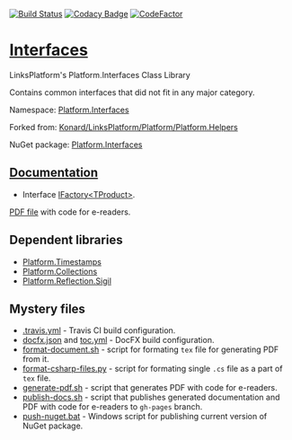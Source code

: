 [![Build Status](https://travis-ci.com/linksplatform/Interfaces.svg?branch=master)](https://travis-ci.com/linksplatform/Interfaces)
[![Codacy Badge](https://api.codacy.com/project/badge/Grade/561cf283804d4624b03a731acbdbe532)](https://app.codacy.com/app/drakonard/Interfaces?utm_source=github.com&utm_medium=referral&utm_content=linksplatform/Interfaces&utm_campaign=Badge_Grade_Dashboard)
[![CodeFactor](https://www.codefactor.io/repository/github/linksplatform/interfaces/badge)](https://www.codefactor.io/repository/github/linksplatform/interfaces)

# [Interfaces](https://github.com/linksplatform/Interfaces)

LinksPlatform's Platform.Interfaces Class Library

Contains common interfaces that did not fit in any major category.

Namespace: [Platform.Interfaces](https://linksplatform.github.io/Interfaces/api/Platform.Interfaces.html)

Forked from: [Konard/LinksPlatform/Platform/Platform.Helpers](https://github.com/Konard/LinksPlatform/tree/657ea248b32dc31d0793ae9a9e4989ec6ee61d5e/Platform/Platform.Helpers)

NuGet package: [Platform.Interfaces](https://www.nuget.org/packages/Platform.Interfaces)

## [Documentation](https://linksplatform.github.io/Interfaces/)
*   Interface [IFactory\<TProduct\>](https://linksplatform.github.io/Interfaces/api/Platform.Interfaces.IFactory-1.html).

[PDF file](https://linksplatform.github.io/Interfaces/Platform.Interfaces.pdf) with code for e-readers.

## Dependent libraries
*   [Platform.Timestamps](https://github.com/linksplatform/Timestamps)
*   [Platform.Collections](https://github.com/linksplatform/Collections)
*   [Platform.Reflection.Sigil](https://github.com/linksplatform/Reflection.Sigil)

## Mystery files
*   [.travis.yml](https://github.com/linksplatform/Interfaces/blob/master/.travis.yml) - Travis CI build configuration.
*   [docfx.json](https://github.com/linksplatform/Interfaces/blob/master/docfx.json) and [toc.yml](https://github.com/linksplatform/Interfaces/blob/master/toc.yml) - DocFX build configuration.
*   [format-document.sh](https://github.com/linksplatform/Interfaces/blob/master/format-document.sh) - script for formating `tex` file for generating PDF from it.
*   [format-csharp-files.py](https://github.com/linksplatform/Interfaces/blob/master/format-csharp-files.py) - script for formating single `.cs` file as a part of `tex` file.
*   [generate-pdf.sh](https://github.com/linksplatform/Interfaces/blob/master/generate-pdf.sh) - script that generates PDF with code for e-readers.
*   [publish-docs.sh](https://github.com/linksplatform/Interfaces/blob/master/publish-docs.sh) - script that publishes generated documentation and PDF with code for e-readers to `gh-pages` branch.
*   [push-nuget.bat](https://github.com/linksplatform/Interfaces/blob/master/push-nuget.bat) - Windows script for publishing current version of NuGet package.